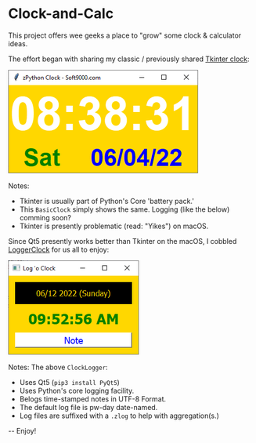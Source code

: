 # Clock-and-Calc

This project offers wee geeks a place to "grow" some clock & calculator ideas.

The effort began with sharing my classic / previously shared [Tkinter clock](https://github.com/soft9000/Clock-and-Calc/blob/main/BasicClock.py):

![BASELINE](https://github.com/soft9000/Clock-and-Calc/blob/main/_graphics/Baseline.png)

Notes:
* Tkinter is usually part of Python's Core 'battery pack.'
* This `BasicClock` simply shows the same. Logging (like the below) comming soon?
* Tkinter is presently problematic (read: "Yikes") on macOS.

Since Qt5 presently works better than Tkinter on the macOS, I cobbled [LoggerClock](https://github.com/soft9000/Clock-and-Calc/blob/main/ClockLogger.py) for us all to enjoy:

![BASELINE](https://github.com/soft9000/Clock-and-Calc/blob/main/_graphics/LoggerClock.png)

Notes: The above `ClockLogger`:
* Uses Qt5 (`pip3 install PyQt5`)
* Uses Python's core logging facility.
* Belogs time-stamped notes in UTF-8 Format.
* The default log file is pw-day date-named.
* Log files are suffixed with a `.zlog` to help with aggregation(s.)

-- Enjoy!




